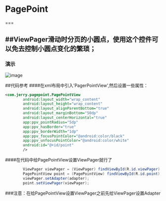 # PagePoint
===

##ViewPager滑动时分页的小圆点，使用这个控件可以免去控制小圆点变化的繁琐；
-----

### 演示
![image](https://github.com/llj19900605/PagePoint/blob/master/screenshots/demo.gif)

##代码参考
####在xml布局中引入'PagerPointView',然后设置一些属性：
```xml
<com.jerry.pagepoint.PagePointView
        android:layout_width="wrap_content"
        android:layout_height="wrap_content"
        android:layout_alignParentBottom="true"
        android:layout_marginBottom="50dp"
        android:layout_centerHorizontal="true"
        app:ppv_pointRadius="5dp"
        app:ppv_hasBorder="true"
        app:ppv_borderWidth="1dp"
        app:ppv_focusPointColor="@android:color/black"
        app:ppv_unfocusPointColor="@android:color/white"
        android:id="@+id/point"
        />
```
####在代码中给PagePointView设置ViewPager就行了
```java
        ViewPager viewPager = (ViewPager) findViewById(R.id.viewPager);
        PagePointView point = (PagePointView) findViewById(R.id.point);
        viewPager.setAdapter(adapter);
        point.setViewPager(viewPager);
```
###注意：在给PagePointView设置ViewPager之前先给ViewPager设置Adapter
